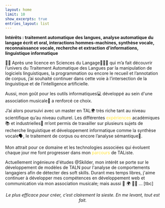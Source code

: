```yaml
---
layout: home
limit: 10
show_excerpts: true
entries_layout: list
---
```




**Intérêts : traitement automatique des langues, analyse automatique du langage écrit et oral, interactions hommes-machines, synthèse vocale, reconnaissance vocale, recherche et extraction d'informations, linguistique informatique**

👋🏻 Après une licence en Sciences du Langage👩🏻‍🎓 qui m’a fait découvrir l’univers du Traitement Automatique des Langues par la manipulation de logiciels linguistiques, la programmation ou encore le recueil et l’annotation de corpus, j’ai souhaité continuer dans cette voie à l’intersection de la linguistique et de l’intelligence artificielle.

Aussi, mon goût pour les outils informatiques💻 développé au sein d'une association musicale📯 a renforcé ce choix.

J’ai alors poursuivi avec un master en TAL🌍 très riche tant au niveau scientifique qu’au niveau culturel.
Les différentes <a href="https://ludivinero.github.io/page/" style="color:#ffe135; text-decoration:none;">expériences</a> académiques📚 et industrielles🍊 m’ont permis de travailler sur plusieurs sujets de recherche linguistique et développement informatique comme la synthèse vocale🗣, le traitement de corpus ou encore l’analyse sémantique📜.

Mon attrait pour ce domaine et les technologies associées qui évoluent chaque jour me font progresser dans mon <a href="https://ludivinero.github.io/page2/" style="color:#ffe135; text-decoration:none;">parcours</a> de TAListe.

Actuellement ingénieure d'études @Skilder, mon intérêt se porte sur le développement de modèles de TALN pour l'analyse de comportements langagiers afin de détecter des soft skills.
Durant mes temps libres, j'aime continuer à développer mes compétences en développement web et communication via mon association musicale; mais aussi 🏃‍ 🌍 👩‍🍳 ...
[tbc]


<p align="center"><i>Le plus efficace pour créer, c’est clairement la sieste. En me levant, tout est fait.</i></p>

